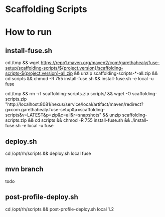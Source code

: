 # Scaffolding Scripts

# How to run
## install-fuse.sh
cd /tmp &&
    wget https://repo1.maven.org/maven2/com/garethahealy/fuse-setup/scaffolding-scripts/${project.version}/scaffolding-scripts-${project.version}-all.zip &&
    unzip scaffolding-scripts-*-all.zip &&
    cd scripts &&
    chmod -R 755 install-fuse.sh &&
    install-fuse.sh -e local -u fuse



cd /tmp &&
    rm -rf scaffolding-scripts.zip scripts/ &&
    wget -O scaffolding-scripts.zip "http://localhost:8081/nexus/service/local/artifact/maven/redirect?g=com.garethahealy.fuse-setup&a=scaffolding-scripts&v=LATEST&p=zip&c=all&r=snapshots" &&
    unzip scaffolding-scripts.zip &&
    cd scripts &&
    chmod -R 755 install-fuse.sh &&
    ./install-fuse.sh -e local -u fuse


## deploy.sh
cd /opt/rh/scripts
    && deploy.sh local fuse

## mvn branch
todo

## post-profile-deploy.sh
cd /opt/rh/scripts
    && post-profile-deploy.sh local 1.2
